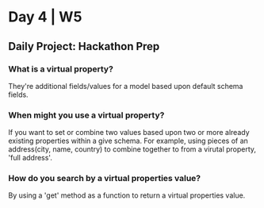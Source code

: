 # Day 4 | W5

## Daily Project: Hackathon Prep

### What is a virtual property?
They're additional fields/values for a model based upon default schema fields.

### When might you use a virtual property?
If you want to set or combine two values based upon two or more already existing properties within a give schema. For example, using pieces of an address(city, name, country) to combine together to from a virutal property, 'full address'.

### How do you search by a virtual properties value?
By using a 'get' method as a function to return a virtual properties value.